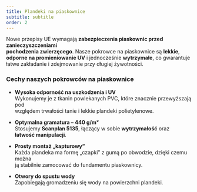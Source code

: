 ```yaml
---
title: Plandeki na piaskownice
subtitle: subtitle
order: 2
---
```


Nowe przepisy UE wymagają **zabezpieczenia piaskownic przed zanieczyszczeniami  
pochodzenia zwierzęcego**. Nasze pokrowce na piaskownice są **lekkie**,  
**odporne na promieniowanie UV** i jednocześnie **wytrzymałe**, co gwarantuje  
łatwe zakładanie i zdejmowanie przy długiej żywotności.

### Cechy naszych pokrowców na piaskownice

- **Wysoka odporność na uszkodzenia i UV**  
  Wykonujemy je z tkanin powlekanych PVC, które znacznie przewyższają pod  
  względem trwałości tanie i lekkie plandeki polietylenowe.

- **Optymalna gramatura – 440 g/m²**  
  Stosujemy **Scanplan 5135**, łączący w sobie **wytrzymałość** oraz  
  **łatwość manipulacji**.

- **Prosty montaż „kapturowy”**  
  Każda plandeka ma formę „czapki” z gumą po obwodzie, dzięki czemu można  
  ją stabilnie zamocować do fundamentu piaskownicy.

- **Otwory do spustu wody**  
  Zapobiegają gromadzeniu się wody na powierzchni plandeki.